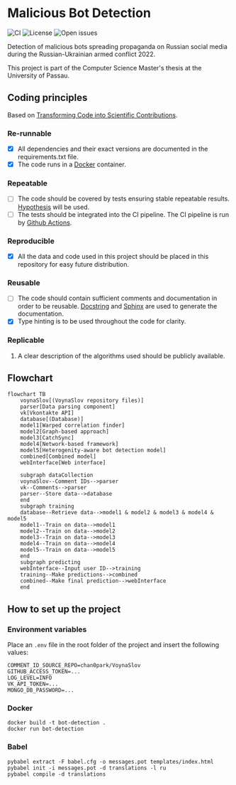 # Malicious Bot Detection
![CI](https://github.com/lerastromtsova/Malicious-Bot-Detection/actions/workflows/ci-workflow.yml/badge.svg)
![License](https://img.shields.io/github/license/lerastromtsova/Malicious-Bot-Detection)
![Open issues](https://img.shields.io/github/issues-raw/lerastromtsova/Malicious-Bot-Detection)

Detection of malicious bots spreading propaganda on Russian social media during the Russian-Ukrainian armed conflict 2022.

This project is part of the Computer Science Master's thesis at the University of Passau.

## Coding principles
Based on [Transforming Code into Scientific Contributions](https://www.frontiersin.org/articles/10.3389/fninf.2017.00069/full#:~:text=Scientific%20code%20is%20different%20from,are%20often%20overlooked%20in%20practice.). 
### Re-runnable
- [x] All dependencies and their exact versions are documented in the requirements.txt file.
- [x] The code runs in a [Docker](https://hub.docker.com/_/python/) container.

### Repeatable
- [ ] The code should be covered by tests ensuring stable repeatable results. [Hypothesis](https://hypothesis.readthedocs.io/en/latest/quickstart.html) will be used.
- [ ] The tests should be integrated into the CI pipeline. The CI pipeline is run by [Github Actions](https://docs.github.com/en/actions).

### Reproducible
- [x] All the data and code used in this project should be placed in this repository for easy future distribution.

### Reusable
- [ ] The code should contain sufficient comments and documentation in order to be reusable. [Docstring](https://peps.python.org/pep-0257/) and [Sphinx](https://www.sphinx-doc.org/en/master/) are used to generate the documentation.
- [x] Type hinting is to be used throughout the code for clarity.

### Replicable
1. A clear description of the algorithms used should be publicly available.

## Flowchart
```mermaid
flowchart TB
    voynaSlov[(VoynaSlov repository files)]
    parser[Data parsing component]
    vk[Vkontakte API]
    database[(Database)]
    model1[Warped correlation finder]
    model2[Graph-based approach]
    model3[CatchSync]
    model4[Network-based framework]
    model5[Heterogenity-aware bot detection model]
    combined[Combined model]
    webInterface[Web interface]
    
    subgraph dataCollection
    voynaSlov--Comment IDs-->parser
    vk--Comments-->parser
    parser--Store data-->database
    end
    subgraph training
    database--Retrieve data-->model1 & model2 & model3 & model4 & model5 
    model1--Train on data-->model1
    model2--Train on data-->model2
    model3--Train on data-->model3
    model4--Train on data-->model4
    model5--Train on data-->model5
    end
    subgraph predicting
    webInterface--Input user ID-->training
    training--Make predictions-->combined
    combined--Make final prediction-->webInterface
    end
```

## How to set up the project

### Environment variables

Place an `.env` file in the root folder of the project and insert the following values:
```
COMMENT_ID_SOURCE_REPO=chan0park/VoynaSlov
GITHUB_ACCESS_TOKEN=...
LOG_LEVEL=INFO
VK_API_TOKEN=...
MONGO_DB_PASSWORD=...
```

### Docker
```commandline
docker build -t bot-detection .
docker run bot-detection
```

### Babel
```commandline
pybabel extract -F babel.cfg -o messages.pot templates/index.html
pybabel init -i messages.pot -d translations -l ru 
pybabel compile -d translations
```
